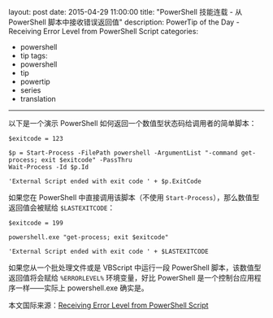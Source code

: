 ﻿layout: post
date: 2015-04-29 11:00:00
title: "PowerShell 技能连载 - 从 PowerShell 脚本中接收错误返回值"
description: PowerTip of the Day - Receiving Error Level from PowerShell Script
categories:
- powershell
- tip
tags:
- powershell
- tip
- powertip
- series
- translation
---
以下是一个演示 PowerShell 如何返回一个数值型状态码给调用者的简单脚本：

    $exitcode = 123
    
    $p = Start-Process -FilePath powershell -ArgumentList "-command get-process; exit $exitcode" -PassThru
    Wait-Process -Id $p.Id
    
    'External Script ended with exit code ' + $p.ExitCode

如果您在 PowerShell 中直接调用该脚本（不使用 `Start-Process`），那么数值型返回值会被赋给 `$LASTEXITCODE`：

    $exitcode = 199
    
    powershell.exe "get-process; exit $exitcode"
    
    'External Script ended with exit code ' + $LASTEXITCODE 

如果您从一个批处理文件或是 VBScript 中运行一段 PowerShell 脚本，该数值型返回值将会赋给 `%ERRORLEVEL%` 环境变量，好比 PowerShell 是一个控制台应用程序一样——实际上 powershell.exe 确实是。

<!--more-->
本文国际来源：[Receiving Error Level from PowerShell Script](http://powershell.com/cs/blogs/tips/archive/2015/04/29/receiving-error-level-from-powershell-script.aspx)
